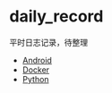 # daily_record
平时日志记录，待整理

+ [Android](./Android/README.md)
+ [Docker](./docker.md)
+ [Python](./python/python.md)